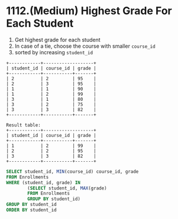 # 1112.\(Medium\) Highest Grade For Each Student

1. Get highest grade for each student
2. In case of a tie, choose the course with smaller `course_id`
3. sorted by increasing `student_id`

```text
+------------+-------------------+
| student_id | course_id | grade |
+------------+-----------+-------+
| 2          | 2         | 95    |
| 2          | 3         | 95    |
| 1          | 1         | 90    |
| 1          | 2         | 99    |
| 3          | 1         | 80    |
| 3          | 2         | 75    |
| 3          | 3         | 82    |
+------------+-----------+-------+

Result table:
+------------+-------------------+
| student_id | course_id | grade |
+------------+-----------+-------+
| 1          | 2         | 99    |
| 2          | 2         | 95    |
| 3          | 3         | 82    |
+------------+-----------+-------+
```

```sql
SELECT student_id, MIN(course_id) course_id, grade
FROM Enrollments
WHERE (student_id, grade) IN 
        (SELECT student_id, MAX(grade) 
        FROM Enrollments
        GROUP BY student_id)
GROUP BY student_id
ORDER BY student_id
```

